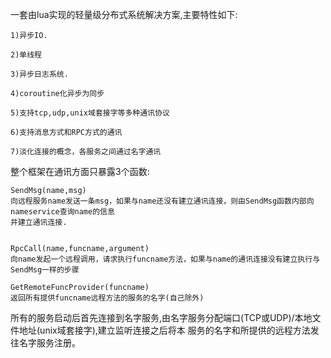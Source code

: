 一套由lua实现的轻量级分布式系统解决方案,主要特性如下:
    
    1)异步IO.
    
    2)单线程
    
    3)异步日志系统.
    
    4)coroutine化异步为同步
    
    5)支持tcp,udp,unix域套接字等多种通讯协议
    
    6)支持消息方式和RPC方式的通讯
    
    7)淡化连接的概念，各服务之间通过名字通讯
    
 整个框架在通讯方面只暴露3个函数:
 
 	SendMsg(name,msg)
 	向远程服务name发送一条msg，如果与name还没有建立通讯连接，则由SendMsg函数内部向nameservice查询name的信息
 	并建立通讯连接.
 	
 	
	RpcCall(name,funcname,argument)
	向name发起一个远程调用，请求执行funcname方法，如果与name的通讯连接没有建立执行与SendMsg一样的步骤
	
	GetRemoteFuncProvider(funcname)
	返回所有提供funcname远程方法的服务的名字(自己除外)
	
所有的服务启动后首先连接到名字服务,由名字服务分配端口(TCP或UDP)/本地文件地址(unix域套接字),建立监听连接之后将本
服务的名字和所提供的远程方法发往名字服务注册。



	
	
	  

    

